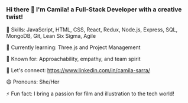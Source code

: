### Hi there 👋 I'm Camila! a Full-Stack Developer with a creative twist!

🚀 Skills: JavaScript, HTML, CSS, React, Redux, Node.js, Express, SQL, MongoDB, Git, Lean Six Sigma, Agile

🌱 Currently learning: Three.js and Project Management

🤝 Known for: Approachability, empathy, and team spirit

💬 Let's connect: https://www.linkedin.com/in/camila-sarra/

😄 Pronouns: She/Her

⚡ Fun fact: I bring a passion for film and illustration to the tech world!

<!--
**camilasarra/camilasarra** is a ✨ _special_ ✨ repository because its `README.md` (this file) appears on your GitHub profile.


